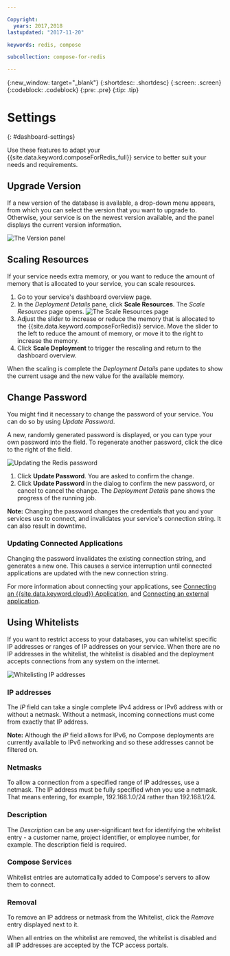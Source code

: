 ```yaml
---

Copyright:
  years: 2017,2018
lastupdated: "2017-11-20"

keywords: redis, compose

subcollection: compose-for-redis

---
```


{:new_window: target="_blank"}
{:shortdesc: .shortdesc}
{:screen: .screen}
{:codeblock: .codeblock}
{:pre: .pre}
{:tip: .tip}

# Settings
{: #dashboard-settings}

Use these features to adapt your {{site.data.keyword.composeForRedis_full}} service to better suit your needs and requirements.

## Upgrade Version

If a new version of the database is available, a drop-down menu appears, from which you can select the version that you want to upgrade to. Otherwise, your service is on the newest version available, and the panel displays the current version information.

![The Version panel](./images/redis-version-show.png "The Version panel")


## Scaling Resources

If your service needs extra memory, or you want to reduce the amount of memory that is allocated to your service, you can scale resources.

1. Go to your service's dashboard overview page.
2. In the _Deployment Details_ pane, click **Scale Resources**. The _Scale Resources_ page opens.
    ![The Scale Resources page](./images/redis-scale-show.png "The Scale Resources page")
3. Adjust the slider to increase or reduce the memory that is allocated to the {{site.data.keyword.composeForRedis}} service. Move the slider to the left to reduce the amount of memory, or move it to the right to increase the memory.
4. Click **Scale Deployment** to trigger the rescaling and return to the dashboard overview.

When the scaling is complete the _Deployment Details_ pane updates to show the current usage and the new value for the available memory.

## Change Password

You might find it necessary to change the password of your service. You can do so by using _Update Password_. 

A new, randomly generated password is displayed, or you can type your own password into the field. To regenerate another password, click the dice to the right of the field. 
  
![Updating the Redis password](./images/redis-update-password.png "The automatic password generator")

1. Click **Update Password**. You are asked to confirm the change.
2. Click **Update Password** in the dialog to confirm the new password, or cancel to cancel the change. The _Deployment Details_ pane shows the progress of the running job.

**Note:** Changing the password changes the credentials that you and your services use to connect, and invalidates your service's connection string. It can also result in downtime.

### Updating Connected Applications

Changing the password invalidates the existing connection string, and generates a new one. This causes a service interruption until connected applications are updated with the new connection string.

For more information about connecting your applications, see [Connecting an {{site.data.keyword.cloud}} Application](/docs/ComposeForRedis?topic=compose-for-redis-ibmcloud-cf-app), and [Connecting an external application](/docs/ComposeForRedis?topic=compose-for-redis-connecting-external-app).


## Using Whitelists

If you want to restrict access to your databases, you can whitelist specific IP addresses or ranges of IP addresses on your service. When there are no IP addresses in the whitelist, the whitelist is disabled and the deployment accepts connections from any system on the internet.

![Whitelisting IP addresses](./images/redis-whitelist-show.png "The whitelist fields.")

### IP addresses

The *IP* field can take a single complete IPv4 address or IPv6 address with or without a netmask. Without a netmask, incoming connections must come from exactly that IP address. 

**Note:** Although the *IP* field allows for IPv6, no Compose deployments are currently available to IPv6 networking and so these addresses cannot be filtered on.

### Netmasks
To allow a connection from a specified range of IP addresses, use a netmask. The IP address must be fully specified when you use a netmask. That means entering, for example, 192.168.1.0/24 rather than 192.168.1/24.

### Description
The *Description* can be any user-significant text for identifying the whitelist entry - a customer name, project identifier, or employee number, for example. The description field is required.

### Compose Services
Whitelist entries are automatically added to Compose's servers to allow them to connect.

### Removal
To remove an IP address or netmask from the Whitelist, click the *Remove* entry displayed next to it.

When all entries on the whitelist are removed, the whitelist is disabled and all IP addresses are accepted by the TCP access portals.
